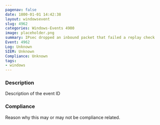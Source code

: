 ```yaml
---
pagenav: false
date: 1800-01-01 14:42:38
layout: windowsevent
slug: 4962
categories: Windows-Events 4900
image: placeholder.png
summary: IPsec dropped an inbound packet that failed a replay check
Event: 4962
Log: Unknown
SIEM: Unknown
Compliance: Unknown
tags:
- windows
---
```


### Description

Description of the event ID

### Compliance

Reason why this may or may not be compliance related.
